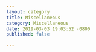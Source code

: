```yaml
---
layout: category
title: Miscellaneous
category: Miscellaneous
date: 2019-03-03 19:03:52 -0800
published: false

---
```

